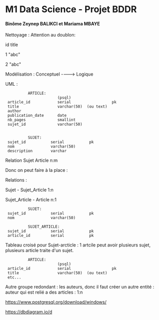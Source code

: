 # M1 Data Science - Projet BDDR

#### Binôme Zeynep BALIKCI et Mariama MBAYE


Nettoyage : Attention au doublon:

id     title

1      "abc"

2      "abc"


Modélisation : Conceptuel ----> Logique


UML :

              ARTICLE:          
                           (psql)                 
     article_id            serial                  pk
     title                 varchar(50)  (ou text)  
     author                                       
     publication_date      date                    
     nb_pages              smallint                
     sujet_id              varchar(50)             


              SUJET:                          
     sujet_id           serial           pk
     nom                varchar(50) 
     description        varchar
  
Relation Sujet Article n:m

Donc on peut faire à la place :

Relations :

Sujet - Sujet_Article 1:n

Sujet_Article - Article n:1



              SUJET:                          
     sujet_id           serial           pk
     nom                varchar(50)   

              SUJET_ARTICLE:                          
     sujet_id           serial           pk
     article_id         serial           pk
     
Tableau croisé pour Sujet-arcticle : 1 artcile peut avoir plusieurs sujet, plusieurs article traite d'un sujet.

              ARTICLE:                          
                           (psql)                 
     article_id            serial                  pk
     title                 varchar(50)  (ou text) 
     etc...

Autre groupe redondant : les auteurs, donc il faut créer un autre entité : auteur qui est relié a des articles : 1:n


https://www.postgresql.org/download/windows/

https://dbdiagram.io/d
